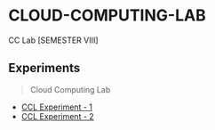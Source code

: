 # CLOUD-COMPUTING-LAB
 CC Lab [SEMESTER VIII]
 
## Experiments 
 
   >Cloud Computing Lab
 
- [CCL Experiment - 1](https://github.com/Amey-Thakur/CLOUD-COMPUTING-LAB/blob/main/Experiments/AMEY_B-50_CCL_EXPERIMENT-1.pdf)
- [CCL Experiment - 2](https://github.com/Amey-Thakur/CLOUD-COMPUTING-LAB/blob/main/Experiments/AMEY_B-50_CCL_EXPERIMENT-2A.pdf)
